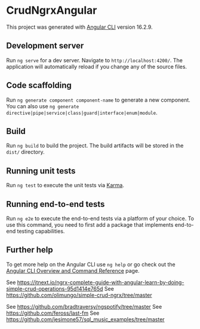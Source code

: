 # CrudNgrxAngular

This project was generated with [Angular CLI](https://github.com/angular/angular-cli) version 16.2.9.

## Development server

Run `ng serve` for a dev server. Navigate to `http://localhost:4200/`. The application will automatically reload if you change any of the source files.

## Code scaffolding

Run `ng generate component component-name` to generate a new component. You can also use `ng generate directive|pipe|service|class|guard|interface|enum|module`.

## Build

Run `ng build` to build the project. The build artifacts will be stored in the `dist/` directory.

## Running unit tests

Run `ng test` to execute the unit tests via [Karma](https://karma-runner.github.io).

## Running end-to-end tests

Run `ng e2e` to execute the end-to-end tests via a platform of your choice. To use this command, you need to first add a package that implements end-to-end testing capabilities.

## Further help

To get more help on the Angular CLI use `ng help` or go check out the [Angular CLI Overview and Command Reference](https://angular.io/cli) page.

See https://itnext.io/ngrx-complete-guide-with-angular-learn-by-doing-simple-crud-operations-95d1414e765d
See https://github.com/olimungo/simple-crud-ngrx/tree/master

See https://github.com/bradtraversy/ngspotify/tree/master
See https://github.com/feross/last-fm
See https://github.com/jesimone57/sql_music_examples/tree/master
